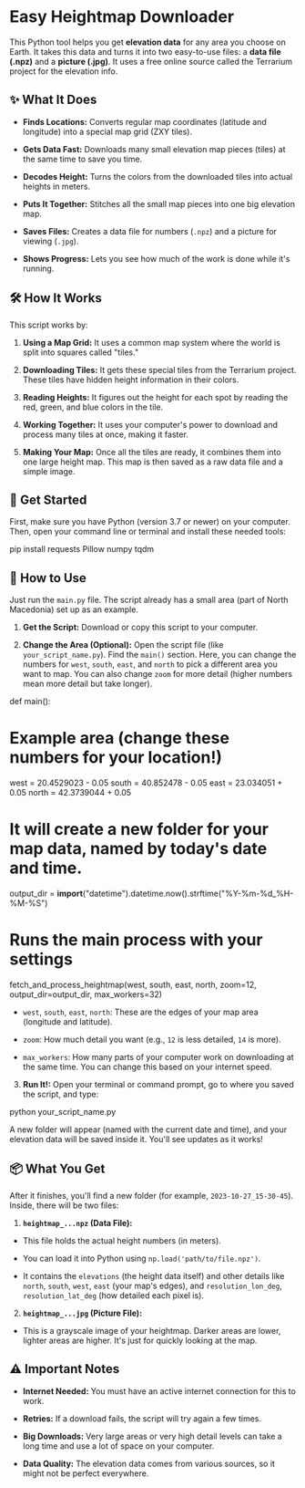 # Easy Heightmap Downloader

This Python tool helps you get **elevation data** for any area you choose on Earth. It takes this data and turns it into two easy-to-use files: a **data file (.npz)** and a **picture (.jpg)**. It uses a free online source called the Terrarium project for the elevation info.

## ✨ What It Does

* **Finds Locations:** Converts regular map coordinates (latitude and longitude) into a special map grid (ZXY tiles).

* **Gets Data Fast:** Downloads many small elevation map pieces (tiles) at the same time to save you time.

* **Decodes Height:** Turns the colors from the downloaded tiles into actual heights in meters.

* **Puts It Together:** Stitches all the small map pieces into one big elevation map.

* **Saves Files:** Creates a data file for numbers (`.npz`) and a picture for viewing (`.jpg`).

* **Shows Progress:** Lets you see how much of the work is done while it's running.

## 🛠️ How It Works

This script works by:

1. **Using a Map Grid:** It uses a common map system where the world is split into squares called "tiles."

2. **Downloading Tiles:** It gets these special tiles from the Terrarium project. These tiles have hidden height information in their colors.

3. **Reading Heights:** It figures out the height for each spot by reading the red, green, and blue colors in the tile.

4. **Working Together:** It uses your computer's power to download and process many tiles at once, making it faster.

5. **Making Your Map:** Once all the tiles are ready, it combines them into one large height map. This map is then saved as a raw data file and a simple image.

## 🚀 Get Started

First, make sure you have Python (version 3.7 or newer) on your computer. Then, open your command line or terminal and install these needed tools:

pip install requests Pillow numpy tqdm


## 📝 How to Use

Just run the `main.py` file. The script already has a small area (part of North Macedonia) set up as an example.

1. **Get the Script:** Download or copy this script to your computer.

2. **Change the Area (Optional):** Open the script file (like `your_script_name.py`). Find the `main()` section. Here, you can change the numbers for `west`, `south`, `east`, and `north` to pick a different area you want to map. You can also change `zoom` for more detail (higher numbers mean more detail but take longer).

def main():
# Example area (change these numbers for your location!)
west = 20.4529023 - 0.05
south = 40.852478 - 0.05
east = 23.034051 + 0.05
north = 42.3739044 + 0.05

   # It will create a new folder for your map data, named by today's date and time.
   output_dir = __import__("datetime").datetime.now().strftime("%Y-%m-%d_%H-%M-%S")
   # Runs the main process with your settings
   fetch_and_process_heightmap(west, south, east, north, zoom=12, output_dir=output_dir, max_workers=32)


* `west`, `south`, `east`, `north`: These are the edges of your map area (longitude and latitude).

* `zoom`: How much detail you want (e.g., `12` is less detailed, `14` is more).

* `max_workers`: How many parts of your computer work on downloading at the same time. You can change this based on your internet speed.

3. **Run It!:** Open your terminal or command prompt, go to where you saved the script, and type:

python your_script_name.py


A new folder will appear (named with the current date and time), and your elevation data will be saved inside it. You'll see updates as it works!

## 📦 What You Get

After it finishes, you'll find a new folder (for example, `2023-10-27_15-30-45`). Inside, there will be two files:

1. **`heightmap_...npz` (Data File):**

* This file holds the actual height numbers (in meters).

* You can load it into Python using `np.load('path/to/file.npz')`.

* It contains the `elevations` (the height data itself) and other details like `north`, `south`, `west`, `east` (your map's edges), and `resolution_lon_deg`, `resolution_lat_deg` (how detailed each pixel is).

2. **`heightmap_...jpg` (Picture File):**

* This is a grayscale image of your heightmap. Darker areas are lower, lighter areas are higher. It's just for quickly looking at the map.

## ⚠️ Important Notes

* **Internet Needed:** You must have an active internet connection for this to work.

* **Retries:** If a download fails, the script will try again a few times.

* **Big Downloads:** Very large areas or very high detail levels can take a long time and use a lot of space on your computer.

* **Data Quality:** The elevation data comes from various sources, so it might not be perfect everywhere.